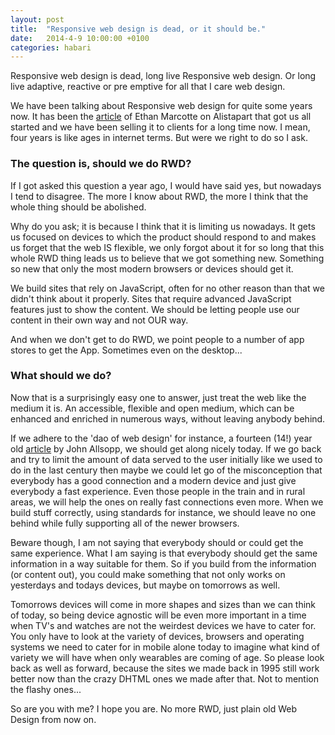 ```yaml
---
layout: post
title:  "Responsive web design is dead, or it should be."
date:   2014-4-9 10:00:00 +0100
categories: habari
---
```

<p>Responsive web design is dead, long live Responsive web design. Or long live adaptive, reactive or pre emptive for all that I care web design.</p><p>We have been talking about Responsive web design for quite some years now. It has been the <a href="http://alistapart.com/article/responsive-web-design/">article</a> of Ethan Marcotte on Alistapart that got us all started and we have been selling it to clients for a long time now. I mean, four years is like ages in internet terms. But were we right to do so I ask.</p><h3>The question is, should we do RWD?</h3><p>If I got asked this question a year ago, I would have said yes, but nowadays I tend to disagree. The more I know about RWD, the more I think that the whole thing should be abolished.</p><p>Why do you ask; it is because I think that it is limiting us nowadays. It gets us focused on devices to which the product should respond to and makes us forget that the web IS flexible, we only forgot about it for so long that this whole RWD thing leads us to believe that we got something new. Something so new that only the most modern browsers or devices should get it.</p><p>We build sites that rely on JavaScript, often for no other reason than that we didn't think about it properly. Sites that require advanced JavaScript features just to show the content. We should be letting people use our content in their own way and not OUR way.</p><p>And when we don't get to do RWD, we point people to a number of app stores to get the App. Sometimes even on the desktop...</p><h3>What should we do?</h3><p>Now that is a surprisingly easy one to answer, just treat the web like the medium it is. An accessible, flexible and open medium, which can be enhanced and enriched in numerous ways, without leaving anybody behind.</p><p>If we adhere to the 'dao of web design' for instance, a fourteen (14!) year old <a href="http://alistapart.com/article/dao">article</a> by John Allsopp, we should get along nicely today. If we go back and try to limit the amount of data served to the user initially like we used to do in the last century then maybe we could let go of the misconception that everybody has a good connection and a modern device and just give everybody a fast experience. Even those people in the train and in rural areas, we will help the ones on really fast connections even more. When we build stuff correctly, using standards for instance, we should leave no one behind while fully supporting all of the newer browsers.</p><p>Beware though, I am not saying that everybody should or could get the same experience. What I am saying is that everybody should get the same information in a way suitable for them. So if you build from the information (or content out), you could make something that not only works on yesterdays and todays devices, but maybe on tomorrows as well.</p><p>Tomorrows devices will come in more shapes and sizes than we can think of today, so being device agnostic will be even more important in a time when TV's and watches are not the weirdest devices we have to cater for. You only have to look at the variety of devices, browsers and operating systems we need to cater for in mobile alone today to imagine what kind of variety we will have when only wearables are coming of age. So please look back as well as forward, because the sites we made back in 1995 still work better now than the crazy DHTML ones we made after that. Not to mention the flashy ones...</p><p>So are you with me? I hope you are. No more RWD, just plain old Web Design from now on.</p>